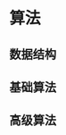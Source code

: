 <!--
 * @Author: Gege-Wang 2891067867@qq.com
 * @Date: 2024-09-23 17:38:20
 * @LastEditors: Gege-Wang 2891067867@qq.com
 * @LastEditTime: 2024-09-23 17:38:26
 * @FilePath: /algorithm/README.md
 * @Description: 这是默认设置,请设置`customMade`, 打开koroFileHeader查看配置 进行设置: https://github.com/OBKoro1/koro1FileHeader/wiki/%E9%85%8D%E7%BD%AE
-->
# 算法
## 数据结构
## 基础算法
## 高级算法